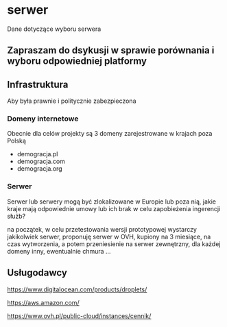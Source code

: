 # serwer
Dane dotyczące wyboru serwera


## Zapraszam do dsykusji w sprawie porównania i wyboru odpowiedniej platformy

## Infrastruktura

Aby była prawnie i politycznie zabezpieczona


### Domeny internetowe
Obecnie dla celów projekty są 3 domeny zarejestrowane w krajach poza Polską
+ demogracja.pl
+ demogracja.com
+ demogracja.org

### Serwer
Serwer lub serwery mogą być zlokalizowane w Europie lub poza nią, jakie kraje mają odpowiednie umowy lub ich brak w celu zapobieżenia ingerencji służb?

na początek, w celu przetestowania wersji prototypowej wystarczy jakikolwiek serwer, proponuję serwer w OVH, kupiony na 3 miesiące, na czas wytworzenia, a potem przeniesienie na serwer zewnętrzny, dla każdej domeny inny, ewentualnie chmura ...


## Usługodawcy

https://www.digitalocean.com/products/droplets/

https://aws.amazon.com/

https://www.ovh.pl/public-cloud/instances/cennik/
